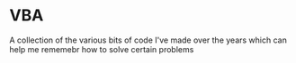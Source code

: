 VBA
===

A collection of the various bits of code I've made over the years which can help me rememebr how to solve certain problems
